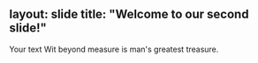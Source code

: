 layout: slide
title: "Welcome to our second slide!"
---
Your text
Wit beyond measure is man's greatest treasure.
